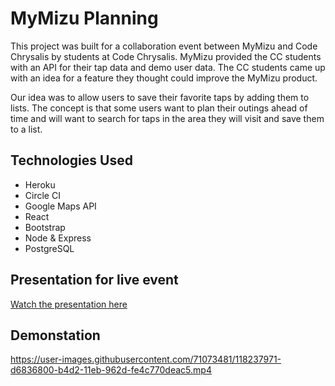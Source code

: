 # MyMizu Planning
This project was built for a collaboration event between MyMizu and Code Chrysalis by students at Code Chrysalis. MyMizu provided the CC students with an API for their tap data and demo user data. The CC students came up with an idea for a feature they thought could improve the MyMizu product. 

Our idea was to allow users to save their favorite taps by adding them to lists. The concept is that some users want to plan their outings ahead of time and will want to search for taps in the area they will visit and save them to a list. 

## Technologies Used
- Heroku
- Circle CI
- Google Maps API
- React
- Bootstrap
- Node & Express
- PostgreSQL

## Presentation for live event
[Watch the presentation here](https://youtu.be/vwMpFxsuQgQ?t=1311)

## Demonstation
https://user-images.githubusercontent.com/71073481/118237971-d6836800-b4d2-11eb-962d-fe4c770deac5.mp4

